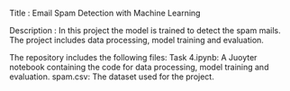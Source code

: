 Title : Email Spam Detection with Machine Learning

Description : In this project the model is trained to detect the spam mails. The project includes data processing, model training and evaluation.

The repository includes the following files:
Task 4.ipynb: A Juoyter notebook containing the code for data processing, model training and evaluation.
spam.csv: The dataset used for the project.
